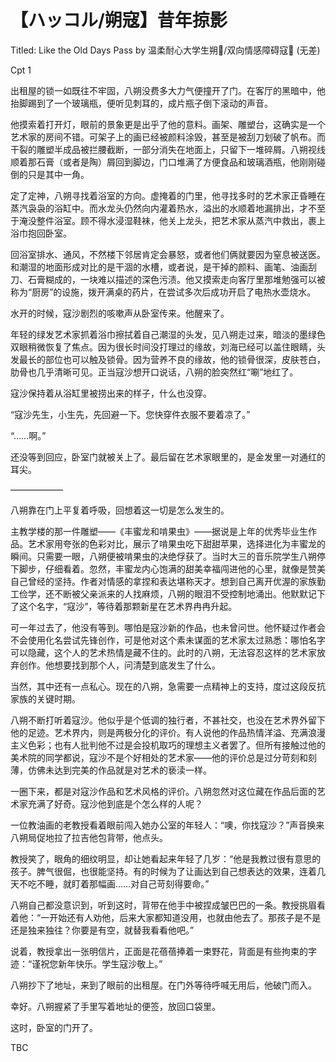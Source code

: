 # 【ハッコル/朔寇】昔年掠影
Titled: Like the Old Days Pass by
温柔耐心大学生朔🍊/双向情感障碍寇🌻 (无差)

Cpt 1

  出租屋的锁一如既往不牢固，八朔没费多大力气便撞开了门。在客厅的黑暗中，他抬脚踢到了一个玻璃瓶，便听见刺耳的，成片瓶子倒下滚动的声音。

  他摸索着打开灯，眼前的景象更是出乎了他的意料。画架、雕塑台，这确实是一个艺术家的房间不错。可架子上的画已经被颜料涂毁，甚至是被刮刀划破了帆布。而干裂的雕塑半成品被拦腰截断，一部分消失在地面上，只留下一堆碎屑。八朔视线顺着那石膏（或者是陶）屑回到脚边，门口堆满了方便食品和玻璃酒瓶，他刚刚碰倒的只是其中一角。

  定了定神，八朔寻找着浴室的方向。虚掩着的门里，他寻找多时的艺术家正昏睡在蒸汽袅袅的浴缸中。而水龙头仍然向内灌着热水，溢出的水顺着地漏排出，才不至于淹没整件浴室。顾不得水浸湿鞋袜，他关上龙头，把艺术家从蒸汽中救出，裹上浴巾抱回卧室。

  回浴室排水、通风，不然楼下邻居肯定会暴怒，或者他们俩就要因为窒息被送医。和潮湿的地面形成对比的是干涸的水槽，或者说，是干掉的颜料、画笔、油画刮刀、石膏糊成的，一块难以描述的深色污渍。他又摸索走向客厅里那堆勉强可以被称为“厨房”的设施，拨开满桌的药片，在尝试多次后成功开启了电热水壶烧水。

  水开的时候，寇沙剧烈的咳嗽声从卧室传来。他醒来了。

  年轻的绿发艺术家抓着浴巾擦拭着自己潮湿的头发，见八朔走过来，暗淡的墨绿色双眼稍微恢复了焦点。因为很长时间没打理过的缘故，刘海已经可以盖住眼睛，头发最长的部位也可以触及锁骨。因为营养不良的缘故，他的锁骨很深，皮肤苍白，肋骨也几乎清晰可见。正当寇沙想开口说话，八朔的脸突然红“唰”地红了。

  寇沙保持着从浴缸里被捞出来的样子，什么也没穿。

  “寇沙先生，小生先，先回避一下。您快穿件衣服不要着凉了。”

  “……啊。”

  还没等到回应，卧室门就被关上了。最后留在艺术家眼里的，是金发里一对通红的耳尖。


——————


  八朔靠在门上平复着呼吸，回想着这一切是怎么发生的。

  主教学楼的那一件雕塑——《丰蜜龙和啃果虫》——据说是上年的优秀毕业生作品。艺术家用夸张的色彩对比，展示了啃果虫吃下甜甜苹果，选择进化为丰蜜龙的瞬间。只需要一眼，八朔便被啃果虫的决绝俘获了。当时大三的音乐院学生八朔停下脚步，仔细看着。忽然，丰蜜龙内心饱满的甜美幸福闯进他的心里，就像是赞美自己曾经的坚持。作者对情感的拿捏和表达堪称天才。想到自己离开优渥的家族勤工俭学，还不断被父亲派来的人找麻烦，八朔的眼泪不受控制地涌出。他默默记下了这个名字，“寇沙”，等待着那颗新星在艺术界冉冉升起。

  可一年过去了，他没有等到。哪怕是寇沙新的作品，也未曾问世。他怀疑过作者会不会使用化名尝试先锋创作，可是他对这个素未谋面的艺术家太过熟悉：哪怕名字可以隐藏，这个人的艺术热情是藏不住的。此时的八朔，无法容忍这样的艺术家放弃创作。他想要找到那个人，问清楚到底发生了什么。

  当然，其中还有一点私心。现在的八朔，急需要一点精神上的支持，度过这段反抗家族的关键时期。

  八朔不断打听着寇沙。他似乎是个低调的独行者，不甚社交，也没在艺术界外留下他的足迹。艺术界内，则是两极分化的评价。有人说他的作品热情洋溢、充满浪漫主义色彩；也有人批判他不过是会投机取巧的理想主义者罢了。但所有接触过他的美术院的同学都说，寇沙不是个好相处的艺术家——他的评价总是过分苛刻和刻薄，仿佛未达到完美的作品就是对艺术的亵渎一样。

  一圈下来，都是对寇沙作品和艺术风格的评价。八朔忽然对这位藏在作品后面的艺术家充满了好奇。寇沙他到底是个怎么样的人呢？

  一位教油画的老教授看着眼前闯入她办公室的年轻人：“噢，你找寇沙？”声音换来八朔局促地拉了拉吉他包背带，他点头。

  教授笑了，眼角的细纹明显，却让她看起来年轻了几岁：“他是我教过很有意思的孩子。脾气很倔，也很能坚持。有的时候为了让画达到自己想表达的效果，连着几天不吃不睡，就盯着那幅画……对自己苛刻得要命。”

  八朔自己都没意识到，听到这时，背带在他手中被捏成皱巴巴的一条。教授挑眉看着他：“一开始还有人劝他，后来大家都知道没用，也就由他去了。那孩子是不是还是独来独往？你要是有空，就替我看看他吧。”

  说着，教授拿出一张明信片，正面是花蓓蓓捧着一束野花，背面是有些拘束的字迹：“谨祝您新年快乐。学生寇沙敬上。”

  八朔抄下了地址，来到了眼前的出租屋。在门外等待呼喊无用后，他破门而入。

  幸好。八朔握紧了手里写着地址的便签，放回口袋里。

  这时，卧室的门开了。


TBC

